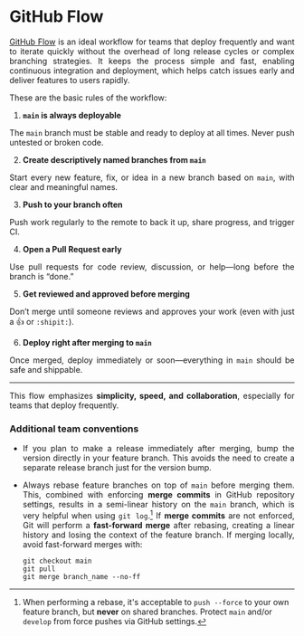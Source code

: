 # GitHub Flow

[GitHub Flow]: https://githubflow.github.io/

<div align="justify">

[GitHub Flow] is an ideal workflow for teams that deploy frequently
and want to iterate quickly without the overhead of long release cycles or complex branching strategies.
It keeps the process simple and fast,
enabling continuous integration and deployment,
which helps catch issues early and deliver features to users rapidly.

These are the basic rules of the workflow:
1. **`main` is always deployable**

  The `main` branch must be stable and ready to deploy at all times. Never push untested or broken code.

2. **Create descriptively named branches from `main`**

  Start every new feature, fix, or idea in a new branch based on `main`, with clear and meaningful names.

3. **Push to your branch often**

  Push work regularly to the remote to back it up, share progress, and trigger CI.

4. **Open a Pull Request early**

  Use pull requests for code review, discussion, or help—long before the branch is “done.”

5. **Get reviewed and approved before merging**

  Don’t merge until someone reviews and approves your work (even with just a 👍 or `:shipit:`).

6. **Deploy right after merging to `main`**

  Once merged, deploy immediately or soon—everything in `main` should be safe and shippable.

---

This flow emphasizes **simplicity, speed, and collaboration**, especially for teams that deploy frequently.

### Additional team conventions

- If you plan to make a release immediately after merging,
  bump the version directly in your feature branch.
  This avoids the need to create a separate release branch just for the version bump.

- Always rebase feature branches on top of `main` before merging them.
  This, combined with enforcing **merge commits** in GitHub repository settings,
  results in a semi-linear history on the `main` branch,
  which is very helpful when using `git log`.[^1]
  If **merge commits** are not enforced,
  Git will perform a **fast-forward merge** after rebasing,
  creating a linear history
  and losing the context of the feature branch.
  If merging locally, avoid fast-forward merges with:
  ```shell
  git checkout main
  git pull
  git merge branch_name --no-ff
  ```

[^1]: When performing a rebase, it's acceptable to `push --force` to your own feature branch,
      but **never** on shared branches.
      Protect `main` and/or `develop` from force pushes via GitHub settings.  

</div>
